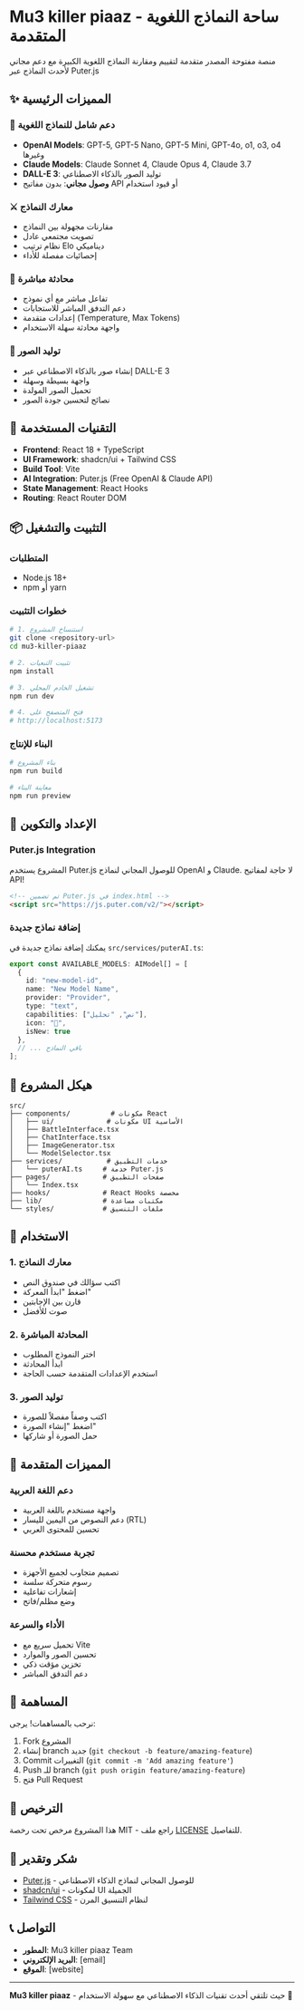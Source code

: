# Mu3 killer piaaz - ساحة النماذج اللغوية المتقدمة

منصة مفتوحة المصدر متقدمة لتقييم ومقارنة النماذج اللغوية الكبيرة مع دعم مجاني لأحدث النماذج عبر Puter.js

## ✨ المميزات الرئيسية

### 🤖 دعم شامل للنماذج اللغوية
- **OpenAI Models**: GPT-5, GPT-5 Nano, GPT-5 Mini, GPT-4o, o1, o3, o4 وغيرها
- **Claude Models**: Claude Sonnet 4, Claude Opus 4, Claude 3.7
- **DALL-E 3**: توليد الصور بالذكاء الاصطناعي
- **وصول مجاني**: بدون مفاتيح API أو قيود استخدام

### ⚔️ معارك النماذج
- مقارنات مجهولة بين النماذج
- تصويت مجتمعي عادل
- نظام ترتيب Elo ديناميكي
- إحصائيات مفصلة للأداء

### 💬 محادثة مباشرة
- تفاعل مباشر مع أي نموذج
- دعم التدفق المباشر للاستجابات
- إعدادات متقدمة (Temperature, Max Tokens)
- واجهة محادثة سهلة الاستخدام

### 🎨 توليد الصور
- إنشاء صور بالذكاء الاصطناعي عبر DALL-E 3
- واجهة بسيطة وسهلة
- تحميل الصور المولدة
- نصائح لتحسين جودة الصور

## 🚀 التقنيات المستخدمة

- **Frontend**: React 18 + TypeScript
- **UI Framework**: shadcn/ui + Tailwind CSS
- **Build Tool**: Vite
- **AI Integration**: Puter.js (Free OpenAI & Claude API)
- **State Management**: React Hooks
- **Routing**: React Router DOM

## 📦 التثبيت والتشغيل

### المتطلبات
- Node.js 18+ 
- npm أو yarn

### خطوات التثبيت

```bash
# 1. استنساخ المشروع
git clone <repository-url>
cd mu3-killer-piaaz

# 2. تثبيت التبعيات
npm install

# 3. تشغيل الخادم المحلي
npm run dev

# 4. فتح المتصفح على
# http://localhost:5173
```

### البناء للإنتاج

```bash
# بناء المشروع
npm run build

# معاينة البناء
npm run preview
```

## 🔧 الإعداد والتكوين

### Puter.js Integration
المشروع يستخدم Puter.js للوصول المجاني لنماذج OpenAI و Claude. لا حاجة لمفاتيح API!

```html
<!-- تم تضمين Puter.js في index.html -->
<script src="https://js.puter.com/v2/"></script>
```

### إضافة نماذج جديدة
يمكنك إضافة نماذج جديدة في `src/services/puterAI.ts`:

```typescript
export const AVAILABLE_MODELS: AIModel[] = [
  {
    id: "new-model-id",
    name: "New Model Name",
    provider: "Provider",
    type: "text",
    capabilities: ["نص", "تحليل"],
    icon: "🤖",
    isNew: true
  },
  // ... باقي النماذج
];
```

## 📁 هيكل المشروع

```
src/
├── components/          # مكونات React
│   ├── ui/             # مكونات UI الأساسية
│   ├── BattleInterface.tsx
│   ├── ChatInterface.tsx
│   ├── ImageGenerator.tsx
│   └── ModelSelector.tsx
├── services/           # خدمات التطبيق
│   └── puterAI.ts     # خدمة Puter.js
├── pages/             # صفحات التطبيق
│   └── Index.tsx
├── hooks/             # React Hooks مخصصة
├── lib/               # مكتبات مساعدة
└── styles/            # ملفات التنسيق
```

## 🎯 الاستخدام

### 1. معارك النماذج
- اكتب سؤالك في صندوق النص
- اضغط "ابدأ المعركة"
- قارن بين الإجابتين
- صوت للأفضل

### 2. المحادثة المباشرة
- اختر النموذج المطلوب
- ابدأ المحادثة
- استخدم الإعدادات المتقدمة حسب الحاجة

### 3. توليد الصور
- اكتب وصفاً مفصلاً للصورة
- اضغط "إنشاء الصورة"
- حمل الصورة أو شاركها

## 🌟 المميزات المتقدمة

### دعم اللغة العربية
- واجهة مستخدم باللغة العربية
- دعم النصوص من اليمين لليسار (RTL)
- تحسين للمحتوى العربي

### تجربة مستخدم محسنة
- تصميم متجاوب لجميع الأجهزة
- رسوم متحركة سلسة
- إشعارات تفاعلية
- وضع مظلم/فاتح

### الأداء والسرعة
- تحميل سريع مع Vite
- تحسين الصور والموارد
- تخزين مؤقت ذكي
- دعم التدفق المباشر

## 🤝 المساهمة

نرحب بالمساهمات! يرجى:

1. Fork المشروع
2. إنشاء branch جديد (`git checkout -b feature/amazing-feature`)
3. Commit التغييرات (`git commit -m 'Add amazing feature'`)
4. Push للـ branch (`git push origin feature/amazing-feature`)
5. فتح Pull Request

## 📄 الترخيص

هذا المشروع مرخص تحت رخصة MIT - راجع ملف [LICENSE](LICENSE) للتفاصيل.

## 🙏 شكر وتقدير

- [Puter.js](https://puter.com) - للوصول المجاني لنماذج الذكاء الاصطناعي
- [shadcn/ui](https://ui.shadcn.com) - لمكونات UI الجميلة
- [Tailwind CSS](https://tailwindcss.com) - لنظام التنسيق المرن

## 📞 التواصل

- **المطور**: Mu3 killer piaaz Team
- **البريد الإلكتروني**: [email]
- **الموقع**: [website]

---

**Mu3 killer piaaz** - حيث تلتقي أحدث تقنيات الذكاء الاصطناعي مع سهولة الاستخدام 🚀
